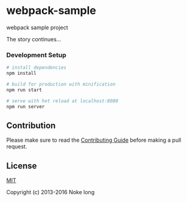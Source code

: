 # webpack-sample
webpack sample project

The story continues...

### Development Setup
``` bash
# install dependencies
npm install

# build for production with minification
npm run start

# serve with hot reload at localhost:8080
npm run server

```
## Contribution
Please make sure to read the [Contributing Guide](https://github.com/vuejs/vue/blob/dev/.github/CONTRIBUTING.md) before making a pull request.

## License

[MIT](http://opensource.org/licenses/MIT)

Copyright (c) 2013-2016 Noke long

